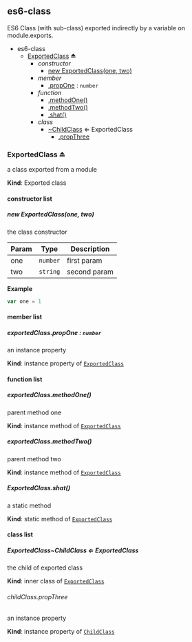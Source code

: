 <a name="module_es6-class"></a>
## es6-class
ES6 Class (with sub-class) exported indirectly by a variable on module.exports.

  

* es6-class
    * [ExportedClass](#exp_module_es6-class--ExportedClass) ⏏
        * _constructor_
            * [new ExportedClass(one, two)](#new_module_es6-class--ExportedClass_new)
        * _member_
            * [.propOne](#module_es6-class--ExportedClass.ExportedClass+propOne) : `number`
        * _function_
            * [.methodOne()](#module_es6-class--ExportedClass+methodOne)
            * [.methodTwo()](#module_es6-class--ExportedClass+methodTwo)
            * [.shat()](#module_es6-class--ExportedClass.shat)
        * _class_
            * [~ChildClass](#module_es6-class--ExportedClass..ChildClass) ⇐ ExportedClass
                * [.propThree](#module_es6-class--ExportedClass..ChildClass.ChildClass+propThree)


<a name="exp_module_es6-class--ExportedClass"></a>
### ExportedClass ⏏
a class exported from a module

**Kind**: Exported class


#### constructor list


<a name="new_module_es6-class--ExportedClass_new"></a>
##### new ExportedClass(one, two)
the class constructor

  

| Param | Type     | Description  |
| ----- | -------- | ------------ |
| one   | `number` | first param  |
| two   | `string` | second param |


**Example**
```js
var one = 1
```


#### member list


<a name="module_es6-class--ExportedClass.ExportedClass+propOne"></a>
##### exportedClass.propOne : `number`
an instance property

**Kind**: instance property of [`ExportedClass`](#exp_module_es6-class--ExportedClass)


#### function list


<a name="module_es6-class--ExportedClass+methodOne"></a>
##### exportedClass.methodOne()
parent method one

**Kind**: instance method of [`ExportedClass`](#exp_module_es6-class--ExportedClass)


<a name="module_es6-class--ExportedClass+methodTwo"></a>
##### exportedClass.methodTwo()
parent method two

**Kind**: instance method of [`ExportedClass`](#exp_module_es6-class--ExportedClass)


<a name="module_es6-class--ExportedClass.shat"></a>
##### ExportedClass.shat()
a static method

**Kind**: static method of [`ExportedClass`](#exp_module_es6-class--ExportedClass)


#### class list


<a name="module_es6-class--ExportedClass..ChildClass"></a>
##### ExportedClass~ChildClass ⇐ ExportedClass
the child of exported class

**Kind**: inner class of [`ExportedClass`](#exp_module_es6-class--ExportedClass)


<a name="module_es6-class--ExportedClass..ChildClass.ChildClass+propThree"></a>
###### childClass.propThree
an instance property

**Kind**: instance property of [`ChildClass`](#module_es6-class--ExportedClass..ChildClass)


